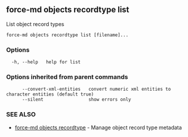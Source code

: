 ## force-md objects recordtype list

List object record types

```
force-md objects recordtype list [filename]...
```

### Options

```
  -h, --help   help for list
```

### Options inherited from parent commands

```
      --convert-xml-entities   convert numeric xml entities to character entities (default true)
      --silent                 show errors only
```

### SEE ALSO

* [force-md objects recordtype](force-md_objects_recordtype.md)	 - Manage object record type metadata

